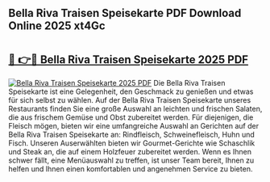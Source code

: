 ## Bella Riva Traisen Speisekarte PDF Download Online 2025 xt4Gc

# <h2><a href="http://gc9eb2b.nevu.top/?p=Bella+Riva+Traisen+Speisekarte">🔗 👉🔴 Bella Riva Traisen Speisekarte 2025 PDF</a></h2>

[![Bella Riva Traisen Speisekarte 2025 PDF](https://i.imgur.com/dBaPXMq.png)](http://gc9eb2b.nevu.top/?p=Bella+Riva+Traisen+Speisekarte)
Die Bella Riva Traisen Speisekarte ist eine Gelegenheit, den Geschmack zu genießen und etwas für sich selbst zu wählen. Auf der Bella Riva Traisen Speisekarte unseres Restaurants finden Sie eine große Auswahl an leichten und frischen Salaten, die aus frischem Gemüse und Obst zubereitet werden. Für diejenigen, die Fleisch mögen, bieten wir eine umfangreiche Auswahl an Gerichten auf der Bella Riva Traisen Speisekarte an: Rindfleisch, Schweinefleisch, Huhn und Fisch. Unseren Auserwählten bieten wir Gourmet-Gerichte wie Schaschlik und Steak an, die auf einem Holzfeuer zubereitet werden. Wenn es Ihnen schwer fällt, eine Menüauswahl zu treffen, ist unser Team bereit, Ihnen zu helfen und Ihnen einen komfortablen und angenehmen Service zu bieten.
